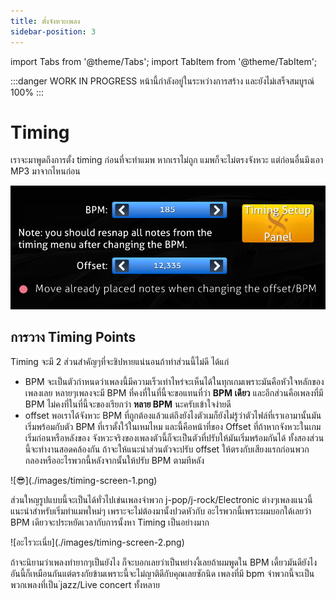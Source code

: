 ```yaml
---
title: ตั้งจังหวะเพลง
sidebar-position: 3
---
```


import Tabs from '@theme/Tabs';
import TabItem from '@theme/TabItem';

:::danger WORK IN PROGRESS
หน้านี้กำลังอยู่ในระหว่างการสร้าง และยังไม่เสร็จสมบูรณ์ 100%
:::
# Timing
เราจะมาพูดถึงการตั้ง timing ก่อนที่จะทำแมพ หากเราไม่ถูก แมพก็จะไม่ตรงจังหวะ แต่ก่อนอื่นมึงเอา MP3 มาจากไหนก่อน

![](./images/timing-main.png)

## การวาง Timing Points
Timing จะมี 2 ส่วนสำคัญๆที่จะชิปหายแน่นอนถ้าทำส่วนนี้ไม่ดี ได้แก่

- BPM จะเป็นตัวกำหนดว่าเพลงนี้มีความเร็วเท่าไหร่จะเห็นได้ในทุกเกมเพราะมันคือหัวใจหลักของเพลงเลย หลายๆเพลงจะมี BPM ที่คงที่ในที่นี้จะขอแทนที่ว่า **BPM เดียว** และอีกส่วนคือเพลงที่มี BPM ไม่คงที่ในที่นี้จะของเรียกว่า **หลาย BPM** นะครับเข้าใจง่ายดี
- offset พอเราได้จังหวะ BPM ที่ถูกต้องแล้วแต่ถึงยังไงตัวเมก็ยังไม่รู้ว่าตัวไฟล์ที่เราเอามานั้นมันเริ่มพร้อมกับตัว BPM ที่เราตั้งใว้ในเหมไหม และนี้คือหน้าที่ของ Offset ที่ถ้าหากจังหวะในเกมเริ่มก่อนหรือหลังของ จังหวะจริงของเพลงตัวนี้ก็จะเป็นตัวที่ปรับให้มันเริ่มพร้อมกันได้
ทั้งสองส่วนนี้จะทำงานสอดคล้องกัน ถ้าจะให้แนะนำส่วนตัวจะปรับ offset ให้ตรงกับเสียงแรกก่อนพวกกลองหรืออะไรพวกนี้หลังจากนั้นให้ปรับ BPM ตามทีหลัง

<Tabs>
  <TabItem value="apple" label="BPM เดียว" default>
    ![😎](./images/timing-screen-1.png)
    <p>ส่วนใหญรูปแบบนี้จะเป็นได้ทั่วไปเข่นเพลงจำพวก j-pop/j-rock/Electronic ต่างๆเพลงแนวนี้แนะนำสำหรับเริ่มทำแมพใหม่ๆ เพราะจะไม่ต้องมานั้งปวดหัวกับ อะไรพวกนี้เพราะผมบอกใด้เลยว่า BPM เดียวจะประหยัดเวลากับการนั้งหา Timing เป็นอย่างมาก</p>
  </TabItem>
  <TabItem value="orange" label="หลาย BPM">
    ![อะไรวะเนี่ย](./images/timing-screen-2.png)
    <p>ถ้าจะนิยามว่าเพลงทำยากๆเป็นยังไง ก็จะบอกเลยว่าเป็นหย่างงี้เลยถ้าผมพูดใน BPM เดี้ยวมันดียังไงอันนี้ก็เหมือนกันแต่ตรงกัยข้ามเพราะนี้จะไม่ญาติดีกับคุณเลยซักนิด เพลงที่มี bpm จำพวกนี้จะเป็นพวกเพลงที่เป็น ่jazz/Live concert ทั้งหลาย</p>
  </TabItem>
</Tabs>
